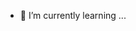 
- 🌱 I’m currently learning ...


<!---
blankandreas/blankandreas is a ✨ special ✨ repository because its `README.md` (this file) appears on your GitHub profile.
You can click the Preview link to take a look at your changes.
--->
